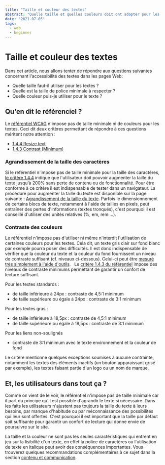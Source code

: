```yaml
---
title: "Taille et couleur des textes"
abstract: "Quelle taille et quelles couleurs doit ont adopter pour les textes ?"
date: "2021-07-05"
tags:
  - web
  - beginner
---
```


# Taille et couleur des textes

Dans cet article, nous allons tenter de répondre aux questions suivantes concernant l'accessibilité des textes dans les pages Web:
- Quelle taille faut-il utiliser pour les textes ?
- Quelle est la taille de police minimale à respecter ?
- Quelle couleur puis-je utiliser pour le texte ?

## Qu'en dit le référenciel ?

Le [référentiel WCAG](https://www.w3.org/WAI/standards-guidelines/wcag/) n'impose pas de taille minimale ni de couleurs pour les textes. Ceci dit deux critères permettant de répondre à ces questions méritent notre attention : 
- <a href="https://www.w3.org/TR/WCAG21/#resize-text" lang="en">1.4.4 Resize text</a>
- <a href="https://www.w3.org/TR/WCAG21/#contrast-minimum" lang="en">1.4.3 Contrast (Minimum)</a>

### Agrandissement de la taille des caractères

Si le référentiel n'impose pas de taille minimale pour la taille des caractères, [le critère 1.4.4](https://www.w3.org/TR/WCAG21/#resize-text) indique que l'utilisateur doit pouvoir augmenter la taille du texte jusqu'à 200% sans perte de contenu ou de fonctionnalité. Pour être conforme à ce critère il est indispensable de tester dans un navigateur. La procédure pour augmenter la taille du texte est disponible sur la page suivante : [Agrandissement de la taille du texte](/fr/web/outils/methodes-et-outils-de-test/agrandissement-texte/).
Parfois le dimensionnement de certains blocs de texte, notamment à l'aide de tailles en pixels, peut entraîner des pertes d'informations (textes tronqués), c'est pourquoi il est conseillé d'utiliser des unités relatives (%, em, rem ...).

### Contraste des couleurs

Le référentiel n'impose pas d'utiliser ni même n'interdit l'utilisation de certaines couleurs pour les textes. Cela dit, un texte gris clair sur fond blanc par exemple pourra poser des difficultés. Il est donc indispensable de vérifier que la couleur du texte et la couleur du fond fournissent un niveau de contraste suffisant (cf. niveaux ci-dessous). Celui-ci peut être <a href="/fr/web/outils/methodes-et-outils-de-test/mesurer-contraste-couleurs/">mesuré très simplement à l'aide d'outils</a>.
&nbsp;
Le [critère 1.4.3 du référentiel](https://www.w3.org/TR/WCAG21/#contrast-minimum) impose des niveaux de contraste minimums permettant de garantir un confort de lecture suffisant. 

Pour les textes standards : 
- de taille inférieure à 24px : contraste de 4,5:1 minimum
- de taille supérieure ou égale à 24px : contraste de 3:1 minimum

Pour les textes gras :
- de taille inférieure à 18,5px : contraste de 4,5:1 minimum
- de taille supérieure ou égale à 18,5px : contraste de 3:1 minimum

Pour les liens non-soulignés
- contraste de 3:1 minimum avec le texte environnement et la couleur de fond

Le critère mentionne quelques exceptions soumises à aucune contrainte, notamment les textes des éléments inactifs (un bouton apparaissant grisé par exemple), les textes faisant partie d'un logo ou un nom de marque.

## Et, les utilisateurs dans tout ça ?

Comme on vient de le voir, le référentiel n'impose pas de taille minimale car il part du principe qu'il est possible d'agrandir le texte si nécessaire. Dans les faits les utilisateurs n'ajustent pas toujours la taille du texte à leurs besoins, par manque d'habitude ou par méconnaissance des possibilités qui leur sont offertes. C'est pourquoi il est important que la taille par défaut soit suffisante pour garantir un confort de lecture qui donne envie de poursuivre sur le site. 

La taille et la couleur ne sont pas les seules caractéristiques qui entrent en jeu sur la lisibilité d'un texte, en effet la police de caractères ou l'utilisation de texte en italique peut avoir des conséquences importantes. Vous trouverez quelques recommandations complémentaires à ce sujet dans la section [contenu et communication](https://a11y-guidelines.orange.com/fr/contenu-et-communication/).
